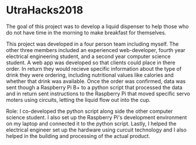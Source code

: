 # UtraHacks2018

The goal of this project was to develop a liquid dispenser to help those who do not have time in the morning to make breakfast for themselves. 

This project was developed in a four person team including myself. The other three members included an experienced web-developer, fourth year electrical engineering student, and a second year computer science student. A web app was developed so that clients could place in there order. In return they would recieve specific information about the type of drink they were ordering, including nutritional values like calories and whether that drink was available. Once the order was confirmed, data was sent though a Raspberry Pi B+ to a python script that processed the data and in return sent instructions to the Raspberry Pi that moved specific servo moters using circuits, letting the liquid flow out into the cup. 

Role: I co-developed the python script along side the other computer science student. I also set up the Raspberry Pi's development environment on my laptop and connected it to the python script. Lastly, I helped the electrical engineer set up the hardware using curcuit technology and I also helped in the building and processing of the actual product.
